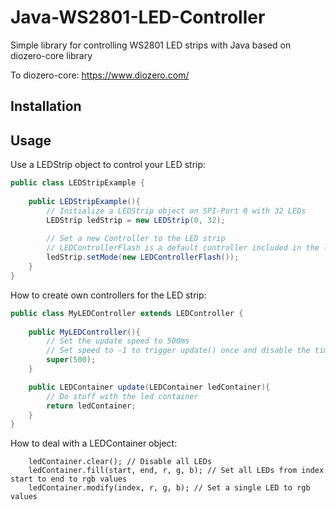 # Java-WS2801-LED-Controller
Simple library for controlling WS2801 LED strips with Java based on diozero-core library

To diozero-core: https://www.diozero.com/

## Installation

## Usage

Use a LEDStrip object to control your LED strip:

````java
public class LEDStripExample {
    
    public LEDStripExample(){
        // Initialize a LEDStrip object on SPI-Port 0 with 32 LEDs
        LEDStrip ledStrip = new LEDStrip(0, 32);
        
        // Set a new Controller to the LED strip
        // LEDControllerFlash is a default controller included in the library
        ledStrip.setMode(new LEDControllerFlash());
    }   
}
````

How to create own controllers for the LED strip:

````java
public class MyLEDController extends LEDController {
    
    public MyLEDController(){
        // Set the update speed to 500ms 
        // Set speed to -1 to trigger update() once and disable the timer
        super(500);
    }

    public LEDContainer update(LEDContainer ledContainer){
        // Do stuff with the led container
        return ledContainer;
    }
}
````

How to deal with a LEDContainer object:

````
    ledContainer.clear(); // Disable all LEDs
    ledContainer.fill(start, end, r, g, b); // Set all LEDs from index start to end to rgb values
    ledContainer.modify(index, r, g, b); // Set a single LED to rgb values
````